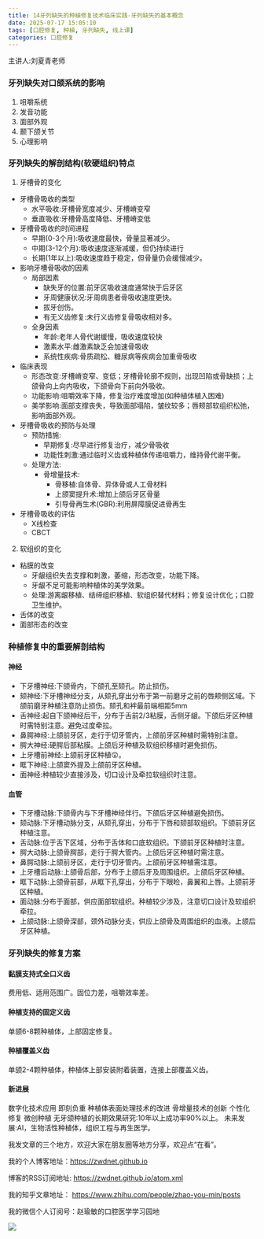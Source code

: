 ```yaml
---
title: 14牙列缺失的种植修复技术临床实践-牙列缺失的基本概念
date: 2025-07-17 15:05:10
tags: [口腔修复, 种植, 牙列缺失, 线上课]
categories: 口腔修复
---
```

主讲人:刘夏青老师
### 牙列缺失对口颌系统的影响
1. 咀嚼系统
2. 发音功能
3. 面部外观
4. 颞下颌关节
5. 心理影响

### 牙列缺失的解剖结构(软硬组织)特点
1. 牙槽骨的变化
- 牙槽骨吸收的类型
    - 水平吸收:牙槽骨宽度减少、牙槽嵴变窄
    - 垂直吸收:牙槽骨高度降低、牙槽嵴变低
- 牙槽骨吸收的时间进程
    - 早期(0-3个月):吸收速度最快，骨量显著减少。
    - 中期(3-12个月):吸收速度逐渐减缓，但仍持续进行
    - 长期(1年以上):吸收速度趋于稳定，但骨量仍会缓慢减少。
- 影响牙槽骨吸收的因素
    - 局部因素
        - 缺失牙的位置:前牙区吸收速度通常快于后牙区
        - 牙周健康状况:牙周病患者骨吸收速度更快。
        - 拔牙创伤。
        - 有无义齿修复:未行义齿修复骨吸收相对多。
    - 全身因素
        - 年龄:老年人骨代谢缓慢，吸收速度较快
        - 激素水平:雌激素缺乏会加速骨吸收
        - 系统性疾病:骨质疏松、糖尿病等疾病会加重骨吸收
- 临床表现
    - 形态改变:牙槽嵴变窄、变低；牙槽骨轮廓不规则，出现凹陷或骨缺损；上颌骨向上向内吸收，下颌骨向下前向外吸收。
    - 功能影响:咀嚼效率下降，修复治疗难度增加(如种植体植入困难)
    - 美学影响:面部支撑丧失，导致面部塌陷，皱纹较多；唇颊部软组织松弛，影响面部外观。
- 牙槽骨吸收的预防与处理
    - 预防措施:
        - 早期修复:尽早进行修复治疗，减少骨吸收
        - 功能性刺激:通过临时义齿或种植体传递咀嚼力，维持骨代谢平衡。
    - 处理方法:
        - 骨增量技术:
            - 骨移植:自体骨、异体骨或人工骨材料
            - 上颌窦提升术:增加上颌后牙区骨量
            - 引导骨再生术(GBR):利用屏障膜促进骨再生
- 牙槽骨吸收的评估
    - X线检查
    - CBCT
2. 软组织的变化
- 粘膜的改变
    - 牙龈组织失去支撑和刺激，萎缩，形态改变，功能下降。
    - 牙龈不足可能影响种植体的美学效果。
    - 处理:游离龈移植、结缔组织移植、软组织替代材料；修复设计优化；口腔卫生维护。
- 舌体的改变
- 面部形态的改变

### 种植修复中的重要解剖结构
#### 神经
- 下牙槽神经:下颌骨内，下颌孔至颏孔。防止损伤。
- 颏神经:下牙槽神经分支，从颏孔穿出分布于第一前磨牙之前的唇颊侧区域。下颌前磨牙种植注意防止损伤。颏孔和袢最前端相距5mm
- 舌神经:起自下颌神经后干，分布于舌前2/3粘膜，舌侧牙龈。下颌后牙区种植时需特别注意。避免过度牵拉。
- 鼻腭神经:上颌前牙区，走行于切牙管内，上颌前牙区种植时需特别注意。
- 腭大神经:硬腭后部粘膜。上颌后牙种植及软组织移植时避免损伤。
- 上牙槽前神经:上颌前牙区种植😲。
- 眶下神经:上颌窦外提及上颌前牙区种植。
- 面神经:种植较少直接涉及，切口设计及牵拉软组织时注意。

#### 血管 
- 下牙槽动脉:下颌骨内与下牙槽神经伴行。下颌后牙区种植避免损伤。
- 颏动脉:下牙槽动脉分支，从颏孔穿出，分布于下唇和颏部软组织。下颌前牙区种植注意。
- 舌动脉:位于舌下区域，分布于舌体和口底软组织。下颌前牙区种植时注意。
- 腭大动脉:上颌骨腭部，走行于腭大管内。上颌后牙区种植时需注意。
- 鼻腭动脉:上颌前牙区，走行于切牙管内。上颌前牙区种植需注意。
- 上牙槽后动脉:上颌骨后部，分布于上颌后牙及周围组织。上颌后牙区种植。
- 眶下动脉:上颌骨前部，从眶下孔穿出，分布于下眼睑，鼻翼和上唇。上颌前牙区种植。
- 面动脉:分布于面部，供应面部软组织。种植较少涉及，注意切口设计及软组织牵拉。
- 上颌动脉:上颌骨深部，颈外动脉分支，供应上颌骨及周围组织的血液。上颌后牙区种植。

### 牙列缺失的修复方案
#### 黏膜支持式全口义齿
费用低、适用范围广。固位力差，咀嚼效率差。
#### 种植支持的固定义齿
单颌6-8颗种植体，上部固定修复。
#### 种植覆盖义齿
单颌2-4颗种植体，种植体上部安装附着装置，连接上部覆盖义齿。
####  新进展
数字化技术应用
即刻负重
种植体表面处理技术的改进
骨增量技术的创新
个性化修复
微创种植
无牙颌种植的长期效果研究:10年以上成功率90%以上。
未来发展:AI，生物活性种植体，组织工程与再生医学。




我发文章的三个地方，欢迎大家在朋友圈等地方分享，欢迎点“在看”。

我的个人博客地址：https://zwdnet.github.io

博客的RSS订阅地址: https://zwdnet.github.io/atom.xml

我的知乎文章地址： https://www.zhihu.com/people/zhao-you-min/posts

我的微信个人订阅号：赵瑜敏的口腔医学学习园地

![](https://zymblog-1258069789.cos.ap-chengdu.myqcloud.com/other/wx.jpg)


